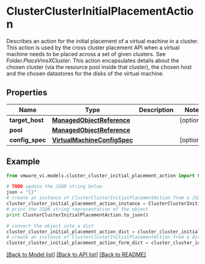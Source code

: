 # ClusterClusterInitialPlacementAction

Describes an action for the initial placement of a virtual machine in a cluster.  This action is used by the cross cluster placement API when a virtual machine needs to be placed across a set of given clusters. See *Folder.PlaceVmsXCluster*. This action encapsulates details about the chosen cluster (via the resource pool inside that cluster), the chosen host and the chosen datastores for the disks of the virtual machine. 

## Properties
Name | Type | Description | Notes
------------ | ------------- | ------------- | -------------
**target_host** | [**ManagedObjectReference**](ManagedObjectReference.md) |  | [optional] 
**pool** | [**ManagedObjectReference**](ManagedObjectReference.md) |  | 
**config_spec** | [**VirtualMachineConfigSpec**](VirtualMachineConfigSpec.md) |  | [optional] 

## Example

```python
from vmware_vi.models.cluster_cluster_initial_placement_action import ClusterClusterInitialPlacementAction

# TODO update the JSON string below
json = "{}"
# create an instance of ClusterClusterInitialPlacementAction from a JSON string
cluster_cluster_initial_placement_action_instance = ClusterClusterInitialPlacementAction.from_json(json)
# print the JSON string representation of the object
print ClusterClusterInitialPlacementAction.to_json()

# convert the object into a dict
cluster_cluster_initial_placement_action_dict = cluster_cluster_initial_placement_action_instance.to_dict()
# create an instance of ClusterClusterInitialPlacementAction from a dict
cluster_cluster_initial_placement_action_form_dict = cluster_cluster_initial_placement_action.from_dict(cluster_cluster_initial_placement_action_dict)
```
[[Back to Model list]](../README.md#documentation-for-models) [[Back to API list]](../README.md#documentation-for-api-endpoints) [[Back to README]](../README.md)


